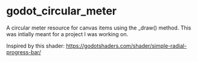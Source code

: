 # godot_circular_meter
A circular meter resource for canvas items using the _draw() method. 
This was intially meant for a project I was working on.


Inspired by this shader:
https://godotshaders.com/shader/simple-radial-progress-bar/

